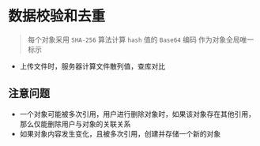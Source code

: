 # 数据校验和去重

> 每个对象采用 `SHA-256` 算法计算 `hash` 值的  `Base64` 编码 作为对象全局唯一标示

- 上传文件时，服务器计算文件散列值，查库对比

## 注意问题

- 一个对象可能被多次引用，用户进行删除对象时，如果该对象存在其他引用，那么仅能删除用户与对象的关联关系
- 如果对象内容发生变化，且被多次引用，创建并存储一个新的对象
